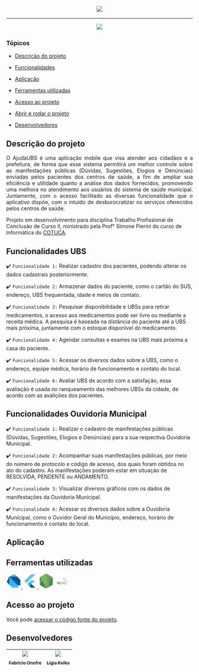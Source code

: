 <p align="center">
   <img src="https://images2.imgbox.com/ad/3e/NLlIObZZ_o.png"/>
</p>
<hr>

<p align="center">
   <img src="http://img.shields.io/static/v1?label=STATUS&message=EM%20DESENVOLVIMENTO&color=RED&style=for-the-badge" #vitrinedev/>
</p>

### Tópicos 

- [Descrição do projeto](#descrição-do-projeto)

- [Funcionalidades](#funcionalidades-UBS)

- [Aplicação](#aplicação)

- [Ferramentas utilizadas](#ferramentas-utilizadas)

- [Acesso ao projeto](#acesso-ao-projeto)

- [Abrir e rodar o projeto](#abrir-e-rodar-o-projeto)

- [Desenvolvedores](#desenvolvedores)

## Descrição do projeto 

<p align="justify">
O AjudaUBS é uma aplicação mobile que visa atender aos cidadãos e a prefeitura, de forma que esse sistema permitirá um melhor controle sobre as manifestações públicas (Dúvidas, Sugestões, Elogios e Denúncias) enviadas pelos pacientes dos centros de saúde, a fim de ampliar sua eficiência e utilidade quanto a análise dos dados fornecidos, promovendo uma melhora no atendimento aos usuários do sistema de saúde municipal. Juntamente, com o acesso facilitado as diversas funcionalidade que o aplicativo dispõe, com o intuido de desburocratizar os serviços oferecidos pelos centros de saúde.

Projeto em desenvolvimento para disciplina Trabalho Profissional de Conclusão de Curso II, ministrado pela Prof° Simone Pierini do curso de Informática do <a href="https://cotuca.unicamp.br/cotuca/" target="_blank">COTUCA</a>.
</p>

## Funcionalidades UBS

:heavy_check_mark: `Funcionalidade 1:` Realizar cadastro dos pacientes, podendo alterar os dados cadastrais posteriormente.

:heavy_check_mark: `Funcionalidade 2:` Armazenar dados do paciente, como o cartão do SUS, endereço, UBS frequentada, idade e meios de contato.

:heavy_check_mark: `Funcionalidade 3:` Pesquisar disponibilidade e UBSs para retirar medicamentos, o acesso aos medicamentos pode ser livre ou mediante a receita médica. A pesquisa é baseada na distância do paciente até a UBS mais próxima, juntamente com o estoque disponível do medicamento.

:heavy_check_mark: `Funcionalidade 4:` Agendar consultas e exames na UBS mais próxima a casa do paciente.

:heavy_check_mark: `Funcionalidade 5:` Acessar os diversos dados sobre a UBS, como o endereço, equipe médica, horário de funcionamento e contato do local.

:heavy_check_mark: `Funcionalidade 6:` Avaliar UBS de acordo com a satisfação, essa avaliação é usada no ranqueamento das melhores UBSs da cidade, de acordo com as avalições dos pacientes.


## Funcionalidades Ouvidoria Municipal

:heavy_check_mark: `Funcionalidade 1:` Realizar o cadastro de manifestações públicas (Dúvidas, Sugestões, Elogios e Denúncias) para a sua respectiva Ouvidoria Municipal.

:heavy_check_mark: `Funcionalidade 2:` Acompanhar suas manifestações públicas, por meio do número de protocolo e código de acesso, dos quais foram obtidos no ato do cadastro. As manifestações poderam estar em situação de RESOLVIDA, PENDENTE ou ANDAMENTO.

:heavy_check_mark: `Funcionalidade 3:` Visualizar diversos gráficos com os dados de manifestações da Ouvidoria Municipal.

:heavy_check_mark: `Funcionalidade 4:` Acessar os diversos dados sobre a Ouvidoria Municipal, como o Ouvidor Geral do Municipio, endereço, horário de funcionamento e contato do local.



## Aplicação

<div align="center">


</div>

###

## Ferramentas utilizadas

<p align="left">
<a href="https://dart.dev/" target="_blank"> <img src="https://raw.githubusercontent.com/github/explore/80688e429a7d4ef2fca1e82350fe8e3517d3494d/topics/dart/dart.png" width="40" height="40"> </a> 
<a href="https://flutter.dev/" target="_blank"> <img src="https://raw.githubusercontent.com/github/explore/80688e429a7d4ef2fca1e82350fe8e3517d3494d/topics/flutter/flutter.png" width="40" height="40"> </a> 
<a href="https://nodejs.org/en/" target="_blank"> <img src="https://raw.githubusercontent.com/github/explore/80688e429a7d4ef2fca1e82350fe8e3517d3494d/topics/nodejs/nodejs.png" alt="NodeJS" height="40"></a> 
<a href="https://www.mysql.com/" target="_blank"> <img src="https://raw.githubusercontent.com/github/explore/80688e429a7d4ef2fca1e82350fe8e3517d3494d/topics/mysql/mysql.png" alt="NodeJS" height="40"> </a> 
</p>


## Acesso ao projeto

Você pode [acessar o código fonte do projeto](https://github.com/keikoligia/ajudaubs).

## Desenvolvedores

| [<img src="https://avatars.githubusercontent.com/u/68614980?v=4" width=115><br><sub>Fabricio Onofre</sub>](https://github.com/FabricioOnofre) |  [<img src="https://avatars.githubusercontent.com/u/70450947?v=4" width=115><br><sub>Ligia Keiko</sub>](https://github.com/keikoligia)  |
| :---: | :---: 
